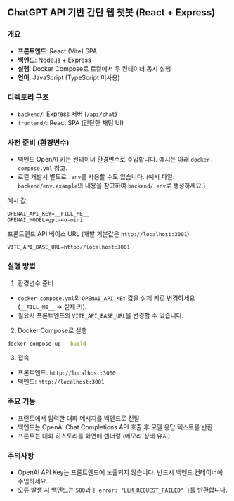 ## ChatGPT API 기반 간단 웹 챗봇 (React + Express)

### 개요
- **프론트엔드**: React (Vite) SPA
- **백엔드**: Node.js + Express
- **실행**: Docker Compose로 로컬에서 두 컨테이너 동시 실행
- **언어**: JavaScript (TypeScript 미사용)

### 디렉토리 구조
- `backend/`: Express 서버 (`/api/chat`)
- `frontend/`: React SPA (간단한 채팅 UI)

### 사전 준비 (환경변수)
- 백엔드 OpenAI 키는 컨테이너 환경변수로 주입합니다. 예시는 아래 `docker-compose.yml` 참고.
- 로컬 개발시 별도로 `.env`를 사용할 수도 있습니다. (예시 파일: `backend/env.example`의 내용을 참고하여 `backend/.env`로 생성하세요.)

예시 값:
```
OPENAI_API_KEY=__FILL_ME__
OPENAI_MODEL=gpt-4o-mini
```

프론트엔드 API 베이스 URL (개발 기본값은 `http://localhost:3001`):
```
VITE_API_BASE_URL=http://localhost:3001
```

### 실행 방법
1) 환경변수 준비
- `docker-compose.yml`의 `OPENAI_API_KEY` 값을 실제 키로 변경하세요 (`__FILL_ME__` -> 실제 키).
- 필요시 프론트엔드의 `VITE_API_BASE_URL`을 변경할 수 있습니다.

2) Docker Compose로 실행
```bash
docker compose up --build
```

3) 접속
- 프론트엔드: `http://localhost:3000`
- 백엔드: `http://localhost:3001`

### 주요 기능
- 프런트에서 입력한 대화 메시지를 백엔드로 전달
- 백엔드는 OpenAI Chat Completions API 호출 후 모델 응답 텍스트를 반환
- 프론트는 대화 히스토리를 화면에 렌더링 (메모리 상태 유지)

### 주의사항
- OpenAI API Key는 프론트엔드에 노출되지 않습니다. 반드시 백엔드 컨테이너에 주입하세요.
- 오류 발생 시 백엔드는 `500`과 `{ error: "LLM_REQUEST_FAILED" }`를 반환합니다.


